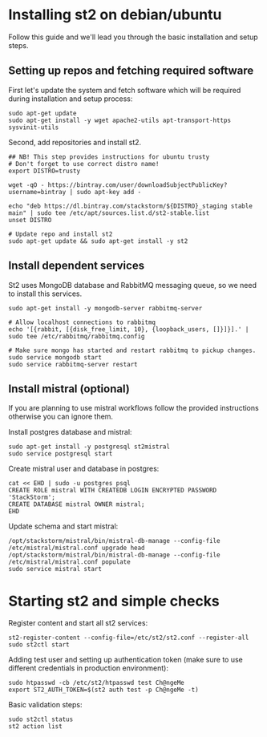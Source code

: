 # Installing st2 on debian/ubuntu

Follow this guide and we'll lead you through the basic installation and setup steps.

## Setting up repos and fetching required software

First let's update the system and fetch software which will be required during installation and setup process:
```shell
sudo apt-get update
sudo apt-get install -y wget apache2-utils apt-transport-https sysvinit-utils
```

Second, add repositories and install st2.
```shell
## NB! This step provides instructions for ubuntu trusty
# Don't forget to use correct distro name!
export DISTRO=trusty

wget -qO - https://bintray.com/user/downloadSubjectPublicKey?username=bintray | sudo apt-key add -

echo "deb https://dl.bintray.com/stackstorm/${DISTRO}_staging stable main" | sudo tee /etc/apt/sources.list.d/st2-stable.list
unset DISTRO

# Update repo and install st2
sudo apt-get update && sudo apt-get install -y st2
```

## Install dependent services

St2 uses MongoDB database and RabbitMQ messaging queue, so we need to install this services.
```
sudo apt-get install -y mongodb-server rabbitmq-server

# Allow localhost connections to rabbitmq
echo '[{rabbit, [{disk_free_limit, 10}, {loopback_users, []}]}].' | sudo tee /etc/rabbitmq/rabbitmq.config

# Make sure mongo has started and restart rabbitmq to pickup changes.
sudo service mongodb start
sudo service rabbitmq-server restart
```

## Install mistral (optional)

If you are planning to use mistral workflows follow the provided instructions otherwise you can ignore them.

Install postgres database and mistral:
```shell
sudo apt-get install -y postgresql st2mistral
sudo service postgresql start
```

Create mistral user and database in postgres:
```
cat << EHD | sudo -u postgres psql
CREATE ROLE mistral WITH CREATEDB LOGIN ENCRYPTED PASSWORD 'StackStorm';
CREATE DATABASE mistral OWNER mistral;
EHD
```

Update schema and start mistral:
```
/opt/stackstorm/mistral/bin/mistral-db-manage --config-file /etc/mistral/mistral.conf upgrade head
/opt/stackstorm/mistral/bin/mistral-db-manage --config-file /etc/mistral/mistral.conf populate
sudo service mistral start
```

# Starting st2 and simple checks

Register content and start all st2 services:

```
st2-register-content --config-file=/etc/st2/st2.conf --register-all
sudo st2ctl start
```

Adding test user and setting up authentication token (make sure to use different credentials in production environment):
```
sudo htpasswd -cb /etc/st2/htpasswd test Ch@ngeMe
export ST2_AUTH_TOKEN=$(st2 auth test -p Ch@ngeMe -t)
```

Basic validation steps:
```
sudo st2ctl status
st2 action list
```
